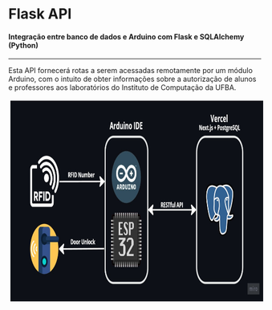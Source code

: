 # Flask API
#### Integração entre banco de dados e Arduino com Flask e SQLAlchemy (Python)

 ---

Esta API fornecerá rotas a serem acessadas remotamente por um módulo Arduino, com o intuito de obter informações sobre a autorização de alunos e professores aos laboratórios do Instituto de Computação da UFBA.

<p align="center">
<img src="https://github.com/igordantasgf/igordantasgf/blob/main/Untitled%20-%20Frame%201%20(1).jpg" alt="arquiteturaapi" height="400" style="vertical-align:top; margin:4px">